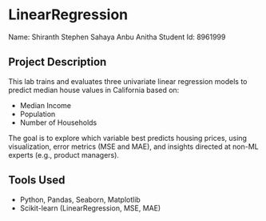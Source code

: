 # LinearRegression

Name: Shiranth Stephen Sahaya Anbu Anitha
Student Id: 8961999

## Project Description
This lab trains and evaluates three univariate linear regression models to predict median house values in California based on:

- Median Income
- Population
- Number of Households

The goal is to explore which variable best predicts housing prices, using visualization, error metrics (MSE and MAE), and insights directed at non-ML experts (e.g., product managers).

## Tools Used
- Python, Pandas, Seaborn, Matplotlib
- Scikit-learn (LinearRegression, MSE, MAE)